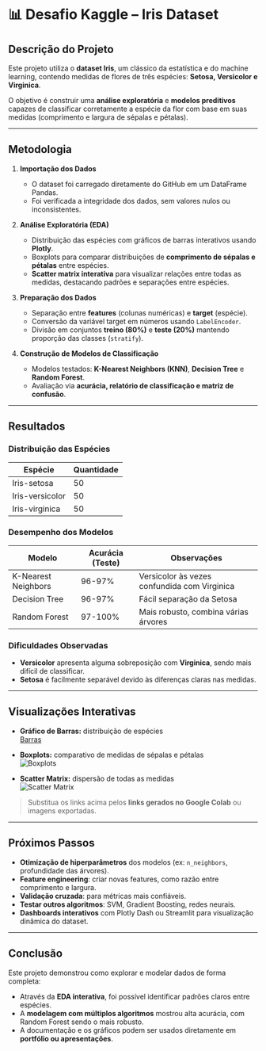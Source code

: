 # 📊 Desafio Kaggle – Iris Dataset

## Descrição do Projeto
Este projeto utiliza o **dataset Iris**, um clássico da estatística e do machine learning, contendo medidas de flores de três espécies: **Setosa, Versicolor e Virginica**.  

O objetivo é construir uma **análise exploratória** e **modelos preditivos** capazes de classificar corretamente a espécie da flor com base em suas medidas (comprimento e largura de sépalas e pétalas).

---

## Metodologia

1. **Importação dos Dados**  
   - O dataset foi carregado diretamente do GitHub em um DataFrame Pandas.  
   - Foi verificada a integridade dos dados, sem valores nulos ou inconsistentes.  

2. **Análise Exploratória (EDA)**  
   - Distribuição das espécies com gráficos de barras interativos usando **Plotly**.  
   - Boxplots para comparar distribuições de **comprimento de sépalas e pétalas** entre espécies.  
   - **Scatter matrix interativa** para visualizar relações entre todas as medidas, destacando padrões e separações entre espécies.  

3. **Preparação dos Dados**  
   - Separação entre **features** (colunas numéricas) e **target** (espécie).  
   - Conversão da variável target em números usando `LabelEncoder`.  
   - Divisão em conjuntos **treino (80%)** e **teste (20%)** mantendo proporção das classes (`stratify`).  

4. **Construção de Modelos de Classificação**  
   - Modelos testados: **K-Nearest Neighbors (KNN)**, **Decision Tree** e **Random Forest**.  
   - Avaliação via **acurácia, relatório de classificação e matriz de confusão**.  

---

## Resultados

### Distribuição das Espécies
| Espécie           | Quantidade |
|------------------|------------|
| Iris-setosa       | 50         |
| Iris-versicolor   | 50         |
| Iris-virginica    | 50         |

### Desempenho dos Modelos
| Modelo           | Acurácia (Teste) | Observações |
|-----------------|-----------------|-------------|
| K-Nearest Neighbors | 96-97%        | Versicolor às vezes confundida com Virginica |
| Decision Tree      | 96-97%        | Fácil separação da Setosa |
| Random Forest      | 97-100%       | Mais robusto, combina várias árvores |

### Dificuldades Observadas
- **Versicolor** apresenta alguma sobreposição com **Virginica**, sendo mais difícil de classificar.  
- **Setosa** é facilmente separável devido às diferenças claras nas medidas.

---

## Visualizações Interativas

- **Gráfico de Barras:** distribuição de espécies  
[Barras](https://raw.githubusercontent.com/claudinez/Desafio_Kaggle_Iris/main/screenshot_barras.png)


- **Boxplots:** comparativo de medidas de sépalas e pétalas  
  ![Boxplots](link_para_screenshot_boxplots.png)  

- **Scatter Matrix:** dispersão de todas as medidas  
  ![Scatter Matrix](link_para_screenshot_scatter.png)  

> Substitua os links acima pelos **links gerados no Google Colab** ou imagens exportadas.

---

## Próximos Passos

- **Otimização de hiperparâmetros** dos modelos (ex: `n_neighbors`, profundidade das árvores).  
- **Feature engineering**: criar novas features, como razão entre comprimento e largura.  
- **Validação cruzada**: para métricas mais confiáveis.  
- **Testar outros algoritmos**: SVM, Gradient Boosting, redes neurais.  
- **Dashboards interativos** com Plotly Dash ou Streamlit para visualização dinâmica do dataset.  

---

## Conclusão

Este projeto demonstrou como explorar e modelar dados de forma completa:  
- Através da **EDA interativa**, foi possível identificar padrões claros entre espécies.  
- A **modelagem com múltiplos algoritmos** mostrou alta acurácia, com Random Forest sendo o mais robusto.  
- A documentação e os gráficos podem ser usados diretamente em **portfólio ou apresentações**.


